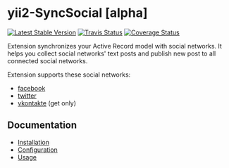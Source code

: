 yii2-SyncSocial [alpha]
=======================

[![Latest Stable Version](https://poser.pugx.org/xifrin/yii2-SyncSocial/v/stable.png)](https://packagist.org/packages/xifrin/yii2-SyncSocial)
[![Travis Status](https://travis-ci.org/xifrin/yii2-SyncSocial.svg?branch=master)](https://travis-ci.org/xifrin/yii2-SyncSocial)
[![Coverage Status](https://coveralls.io/repos/xifrin/yii2-SyncSocial/badge.png)](https://coveralls.io/r/xifrin/yii2-SyncSocial)

Extension synchronizes your Active Record model with social networks.
It helps you collect social networks' text posts and publish new post to all connected social networks.

Extension supports these social networks:

* [facebook](https://facebook.com)
* [twitter](https://twitter.com)
* [vkontakte](https://vk.com) (get only)

## Documentation

* [Installation](docs/installation.md)
* [Configuration](docs/configuration.md)
* [Usage](docs/usage.md)